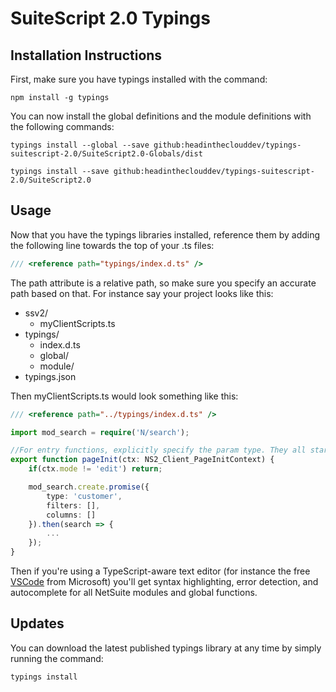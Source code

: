 # SuiteScript 2.0 Typings

## Installation Instructions

First, make sure you have typings installed with the command:

`npm install -g typings`

You can now install the global definitions and the module definitions with the following commands:

`typings install --global --save github:headintheclouddev/typings-suitescript-2.0/SuiteScript2.0-Globals/dist`

`typings install --save github:headintheclouddev/typings-suitescript-2.0/SuiteScript2.0`

## Usage

Now that you have the typings libraries installed, reference them by adding the following line towards the top of your .ts files:

```typescript
/// <reference path="typings/index.d.ts" />
```

The path attribute is a relative path, so make sure you specify an accurate path based on that. For instance say your project looks like this:

- ssv2/
    - myClientScripts.ts
- typings/
    - index.d.ts
    - global/
    - module/
- typings.json

Then myClientScripts.ts would look something like this:

```typescript
/// <reference path="../typings/index.d.ts" />

import mod_search = require('N/search');

//For entry functions, explicitly specify the param type. They all start with NS2_
export function pageInit(ctx: NS2_Client_PageInitContext) {
    if(ctx.mode != 'edit') return;

    mod_search.create.promise({
        type: 'customer',
        filters: [],
        columns: []
    }).then(search => {
        ...
    });
}
```

Then if you're using a TypeScript-aware text editor (for instance the free [VSCode](https://code.visualstudio.com/) from Microsoft) you'll get syntax highlighting, error detection, and autocomplete for all NetSuite modules and global functions.

## Updates

You can download the latest published typings library at any time by simply running the command:

`typings install`